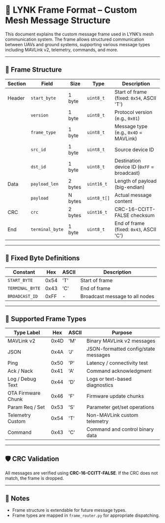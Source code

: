 
# 🧱 LYNK Frame Format – Custom Mesh Message Structure

This document explains the custom message frame used in LYNK’s mesh communication system. The frame allows structured communication between UAVs and ground systems, supporting various message types including MAVLink v2, telemetry, commands, and more.

---

## 📐 Frame Structure

| Section | Field         | Size    | Type      | Description |
|--------|---------------|---------|-----------|-------------|
| Header | `start_byte`   | 1 byte  | `uint8_t` | Start of frame (fixed: `0x54`, ASCII 'T') |
|        | `version`      | 1 byte  | `uint8_t` | Protocol version (e.g., `0x01`) |
|        | `frame_type`   | 1 byte  | `uint8_t` | Message type (e.g., `0x4D` = MAVLink) |
|        | `src_id`       | 1 byte  | `uint8_t` | Source device ID |
|        | `dst_id`       | 1 byte  | `uint8_t` | Destination device ID (`0xFF` = broadcast) |
| Data   | `payload_len`  | 2 bytes | `uint16_t`| Length of payload (big-endian) |
|        | `payload`      | N bytes | `uint8_t[]` | Actual message content |
| CRC    | `crc`          | 2 bytes | `uint16_t`| CRC-16-CCITT-FALSE checksum |
| End    | `terminal_byte`| 1 byte  | `uint8_t` | End of frame (fixed: `0x43`, ASCII 'C') |

---

## 🧩 Fixed Byte Definitions

| Constant       | Hex   | ASCII | Description |
|----------------|-------|-------|-------------|
| `START_BYTE`   | 0x54  | 'T'   | Start of frame |
| `TERMINAL_BYTE`| 0x43  | 'C'   | End of frame |
| `BROADCAST_ID` | 0xFF  | -     | Broadcast message to all nodes |

---

## 🧾 Supported Frame Types

| Type Label         | Hex  | ASCII | Purpose |
|--------------------|------|-------|---------|
| MAVLink v2         | 0x4D | 'M'   | Binary MAVLink v2 messages |
| JSON               | 0x4A | 'J'   | JSON-formatted config/state messages |
| Ping               | 0x50 | 'P'   | Latency / connectivity test |
| Ack / Nack         | 0x41 | 'A'   | Command acknowledgment |
| Log / Debug Text   | 0x44 | 'D'   | Logs or text-based diagnostics |
| OTA Firmware Chunk | 0x46 | 'F'   | Firmware update chunks |
| Param Req / Set    | 0x53 | 'S'   | Parameter get/set operations |
| Telemetry Custom   | 0x54 | 'T'   | Non-MAVLink custom telemetry |
| Command            | 0x43 | 'C'   | Command and control binary data |

---

## 🛡️ CRC Validation

All messages are verified using **CRC-16-CCITT-FALSE**. If the CRC does not match, the frame is dropped.

---

## 📣 Notes

- Frame structure is extendable for future message types.
- Frame types are mapped in `frame_router.py` for appropriate dispatching.

